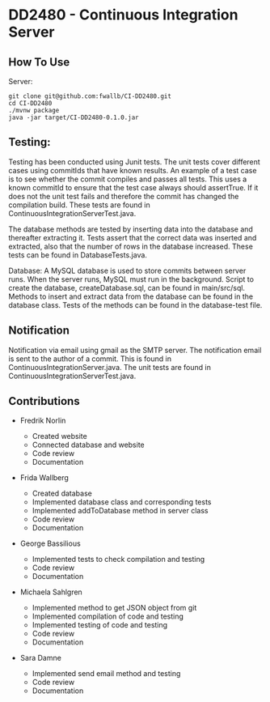 # DD2480 - Continuous Integration Server

## How To Use

Server:
```
git clone git@github.com:fwallb/CI-DD2480.git
cd CI-DD2480
./mvnw package
java -jar target/CI-DD2480-0.1.0.jar
```

## Testing:
Testing has been conducted using Junit tests. The unit tests cover different cases using commitIds that have known results. 
An example of a test case is to see whether the commit compiles and passes all tests. This uses a known commitId to ensure that the test case always should assertTrue. If it does not the unit test fails and therefore the commit has changed the compilation build.
These tests are found in ContinuousIntegrationServerTest.java.


The database methods are tested by inserting data into the database and thereafter extracting it. Tests assert that the correct data was inserted and extracted, also that the number of rows in the database increased. These tests can be found in DatabaseTests.java.

Database:
A MySQL database is used to store commits between server runs. When the server runs, MySQL must run in the background. Script to create the database, createDatabase.sql, can be found in main/src/sql. Methods to insert and extract data from the database can be found in the database class. Tests of the methods can be found in the database-test file.

## Notification
Notification via email using gmail as the SMTP server. The notification email is sent to the author of a commit.
This is found in ContinuousIntegrationServer.java. The unit tests are found in ContinuousIntegrationServerTest.java.

## Contributions

- Fredrik Norlin
  - Created website
  - Connected database and website
  - Code review
  - Documentation

- Frida Wallberg
  - Created database
  - Implemented database class and corresponding tests
  - Implemented addToDatabase method in server class
  - Code review
  - Documentation

- George Bassilious
  - Implemented tests to check compilation and testing
  - Code review
  - Documentation

- Michaela Sahlgren
  - Implemented method to get JSON object from git
  - Implemented compilation of code and testing
  - Implemented testing of code and testing
  - Code review
  - Documentation

- Sara Damne
  - Implemented send email method and testing
  - Code review
  - Documentation
